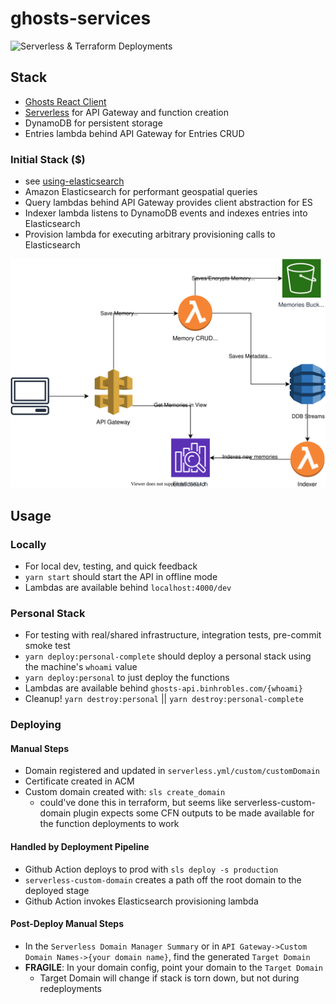 # ghosts-services

![Serverless & Terraform Deployments](https://github.com/binhrobles/ghosts-services/workflows/Serverless%20&%20Terraform%20Deployment/badge.svg)

## Stack

- [Ghosts React Client](https://github.com/binhrobles/ghosts-client)
- [Serverless](https://www.serverless.com/) for API Gateway and function creation
- DynamoDB for persistent storage
- Entries lambda behind API Gateway for Entries CRUD

### Initial Stack ($)
- see [using-elasticsearch](https://github.com/binhrobles/ghosts-services/tree/using-elasticsearch)
- Amazon Elasticsearch for performant geospatial queries
- Query lambdas behind API Gateway provides client abstraction for ES
- Indexer lambda listens to DynamoDB events and indexes entries into Elasticsearch
- Provision lambda for executing arbitrary provisioning calls to Elasticsearch

![Arch Diagram](https://github.com/binhrobles/ghosts-services/blob/master/docs/ghosts.svg)


## Usage

### Locally

- For local dev, testing, and quick feedback
- `yarn start` should start the API in offline mode
- Lambdas are available behind `localhost:4000/dev`

### Personal Stack

- For testing with real/shared infrastructure, integration tests, pre-commit smoke test
- `yarn deploy:personal-complete` should deploy a personal stack using the machine's `whoami` value
- `yarn deploy:personal` to just deploy the functions
- Lambdas are available behind `ghosts-api.binhrobles.com/{whoami}`
- Cleanup! `yarn destroy:personal` || `yarn destroy:personal-complete`

### Deploying

#### Manual Steps

- Domain registered and updated in `serverless.yml/custom/customDomain`
- Certificate created in ACM
- Custom domain created with: `sls create_domain`
  - could've done this in terraform, but seems like serverless-custom-domain plugin expects some CFN outputs to be made available for the function deployments to work

#### Handled by Deployment Pipeline

- Github Action deploys to prod with `sls deploy -s production`
- `serverless-custom-domain` creates a path off the root domain to the deployed stage
- Github Action invokes Elasticsearch provisioning lambda

#### Post-Deploy Manual Steps

- In the `Serverless Domain Manager Summary` or in `API Gateway->Custom Domain Names->{your domain name}`, find the generated `Target Domain`
- **FRAGILE**: In your domain config, point your domain to the `Target Domain`
  - Target Domain will change if stack is torn down, but not during redeployments
